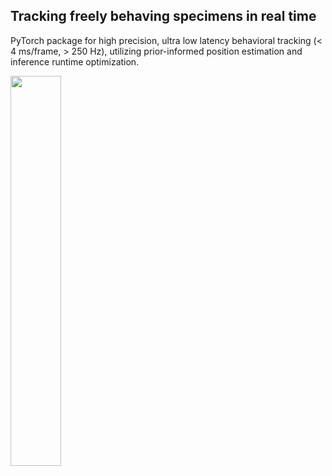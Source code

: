 ## Tracking freely behaving specimens in real time

PyTorch package for high precision, ultra low latency behavioral tracking (< 4 ms/frame, > 250 Hz), utilizing prior-informed position estimation and inference runtime optimization.


<img src="./tracking.svg" width=40% height=40%, img src="./tracking_detail.svg" width=40% height=40%>
